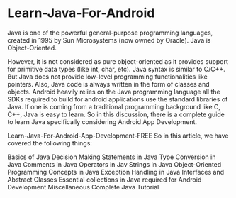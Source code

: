 # Learn-Java-For-Android
Java is one of the powerful general-purpose programming languages, created in 1995 by Sun Microsystems (now owned by Oracle). Java is Object-Oriented.

However, it is not considered as pure object-oriented as it provides support for primitive data types (like int, char, etc). Java syntax is similar to C/C++. But Java does not provide low-level programming functionalities like pointers. Also, Java code is always written in the form of classes and objects. Android heavily relies on the Java programming language all the SDKs required to build for android applications use the standard libraries of Java. If one is coming from a traditional programming background like C, C++, Java is easy to learn. So in this discussion, there is a complete guide to learn Java specifically considering Android App Development.


Learn-Java-For-Android-App-Development-FREE
So in this article, we have covered the following things:

Basics of Java
Decision Making Statements in Java
Type Conversion in Java
Comments in Java
Operators in Jav
Strings in Java
Object-Oriented Programming Concepts in Java
Exception Handling in Java
Interfaces and Abstract Classes
Essential collections in Java required for Android Development
Miscellaneous
Complete Java Tutorial
